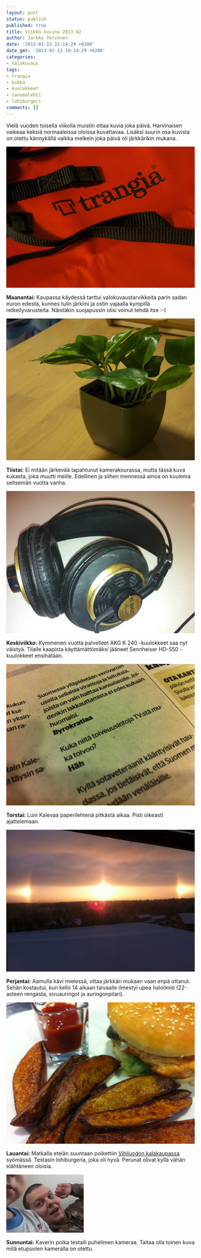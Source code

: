 ```yaml
---
layout: post
status: publish
published: true
title: Viikko kuvina 2013-02
author: Jarkko Tervonen
date: '2013-01-13 21:14:29 +0200'
date_gmt: '2013-01-13 19:14:29 +0200'
categories:
- Valokuvaus
tags:
- trangia
- kukka
- kuulokkeet
- sanomalehti
- lohiburgeri
comments: []
---
```

Vielä vuoden toisella viikolla muistin ottaa kuvia joka päivä. Harvinaisen vaikeaa keksiä normaaleissa oloissa kuvattavaa. Lisäksi suurin osa kuvista on otettu kännykällä vaikka melkein joka päivä oli järkkärikin mukana.

<img alt="Viikko kuvina 2013-02 - Maanantai" src="/assets/img/posts/2013-02-ma.jpg" />

__Maanantai:__ Kaupassa käydessä tarttui valokuvaustarvikkeita parin sadan euron edestä, kunnes tulin järkiini ja ostin vajaalla kympillä retkeilyvarusteita. Näistäkin suojapussin olisi voinut tehdä itse :-)

<img alt="Viikko kuvina 2013-02 - Tiistai" src="/assets/img/posts/2013-02-ti.jpg" />

__Tiistai:__ Ei mitään järkevää tapahtunut kamerakourassa, mutta tässä kuva kukasta, joka muutti meille. Edellinen ja siihen mennessä ainoa on kuulema seitsemän vuotta vanha.

<img alt="Viikko kuvina 2013-02 - Keskiviikko" src="/assets/img/posts/2013-02-ke.jpg" />

__Keskiviikko:__ Kymmenen vuotta palvelleet AKG K 240 -kuulokkeet saa nyt väistyä. Tilalle kaapista käyttämättömäksi jääneet Sennheiser HD-550 -kuulokkeet ensihätään.

<img alt="Viikko kuvina 2013-02 - Torstai" src="/assets/img/posts/2013-02-to.jpg" />

__Torstai:__ Luin Kalevaa paperilehtenä pitkästä aikaa. Pisti oikeasti ajattelemaan.

<img alt="Viikko kuvina 2013-02 - Perjantai" src="/assets/img/posts/2013-02-pe.jpg" />

__Perjantai:__ Aamulla kävi mielessä, ottaa järkkäri mukaan vaan enpä ottanut. Sehän kostautui, kun kello 14 aikaan taivaalle ilmestyi upea haloilmiö (22-asteen rengasta, sivuauringot ja auringonpilari).

<img alt="Viikko kuvina 2013-02 - Lauantai" src="/assets/img/posts/2013-02-la.jpg" />

__Lauantai:__ Matkalla etelän suuntaan poikettiin [Vihiluodon kalakaupassa](http://www.vihiluodonkala.fi/) syömässä. Testasin lohiburgeria, joka oli hyvä. Perunat olivat kyllä vähän elähtäneen oloisia.

<img alt="Viikko kuvina 2013-02 - Sunnuntai" src="/assets/img/posts/2013-02-su.jpg" />

__Sunnuntai:__ Kaverin poika testaili puhelimen kameraa. Taitaa olla toinen kuva mitä etupuolen kameralla on otettu.
